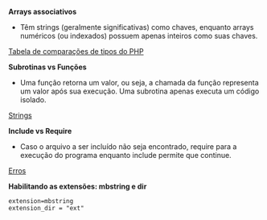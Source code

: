 **Arrays associativos** 
- Têm strings (geralmente significativas) como chaves, enquanto arrays numéricos (ou indexados) possuem apenas inteiros como suas chaves.

[Tabela de comparações de tipos do PHP](https://www.php.net/manual/pt_BR/types.comparisons.php)

**Subrotinas vs Funções**
- Uma função retorna um valor, ou seja, a chamada da função representa um valor após sua execução. Uma subrotina apenas executa um código isolado.

[Strings](https://www.php.net/manual/en/language.types.string.php)

**Include vs Require**
- Caso o arquivo a ser incluído não seja encontrado, require para a execução do programa enquanto include permite que continue.

[Erros](https://www.php.net/manual/en/errorfunc.constants.php)

**Habilitando as extensões: mbstring e dir**
```
extension=mbstring
extension_dir = "ext"
```